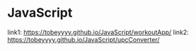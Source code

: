 # JavaScript
link1: https://tobeyyyy.github.io/JavaScript/workoutApp/ 
link2: https://tobeyyyy.github.io/JavaScript/upcConverter/
